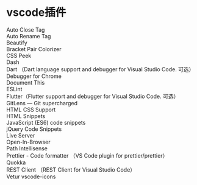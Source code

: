 # vscode插件

Auto Close Tag  
Auto Rename Tag  
Beautify  
Bracket Pair Colorizer  
CSS Peek  
Dash  
Dart （Dart language support and debugger for Visual Studio Code. 可选）  
Debugger for Chrome  
Document This  
ESLint  
Flutter（Flutter support and debugger for Visual Studio Code. 可选）  
GitLens — Git supercharged  
HTML CSS Support  
HTML Snippets  
JavaScript (ES6) code snippets  
jQuery Code Snippets  
Live Server  
Open-In-Browser  
Path Intellisense  
Prettier - Code formatter （VS Code plugin for prettier/prettier）  
Quokka  
REST Client （REST Client for Visual Studio Code）  
Vetur
vscode-icons  
